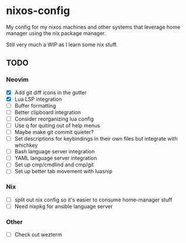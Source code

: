 # nixos-config

My config for my nixos machines and other systems that leverage home manager
using the nix package manager.

Still very much a WIP as I learn some nix stuff.

## TODO

### Neovim

- [x] Add git diff icons in the gutter
- [x] Lua LSP integration
- [ ] Buffer formatting
- [ ] Better clipboard integration
- [ ] Consider reorganizing lua config
- [ ] Use q for quiting out of help menus
- [ ] Maybe make git commit quieter?
- [ ] Set descriptions for keybindings in their own files but integrate with whichkey
- [ ] Bash language server integration
- [ ] YAML language server integration
- [ ] Set up cmp/cmdlind and cmp/git
- [ ] Set up better tab movement with luasnip

### Nix

- [ ] split out nix config so it's easier to consume home-manager stuff
- [ ] Need nixpkg for ansible language server

### Other

- [ ] Check out wezterm

